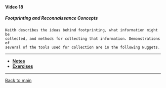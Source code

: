 #### Video 18

##### Footprinting and Reconnaissance Concepts

```
Keith describes the ideas behind footprinting, what information might be
collected, and methods for collecting that information. Demonstrations of
several of the tools used for collection are in the following Nuggets.
```

---

- **[Notes](notes.md)**
- **[Exercises](exercises.md)**

---

[Back to main](https://github.com/rot0xd/CBTNuggets/blob/master/CEHv9/README.md)

